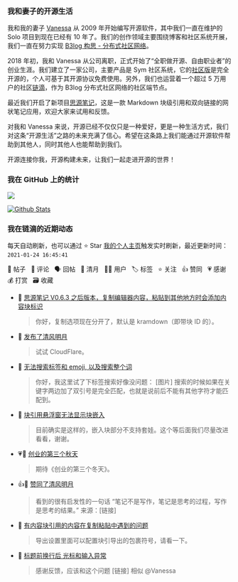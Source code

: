 ### 我和妻子的开源生活

我和我的妻子 [Vanessa](https://github.com/Vanessa219) 从 2009 年开始编写开源软件，其中我们一直在维护的 Solo 项目到现在已经有 10 年了。我们的创作领域主要围绕博客和社区系统开展，我们一直在努力实现 [B3log 构思 - 分布式社区网络](https://ld246.com/article/1546941897596)。

2018 年初，我和 Vanessa 从公司离职，正式开始了“全职做开源、自由职业者”的创业生涯。我们建立了一家公司，主要产品是 Sym 社区系统，它的[社区版](https://github.com/88250/symphony)是完全开源的，个人可基于其开源协议免费使用。另外，我们也运营着一个超过 5 万用户的社区[链滴](https://ld246.com)，作为 B3log 分布式社区网络的社区端节点。

最近我们开启了新项目[思源笔记](https://github.com/siyuan-note/siyuan)，这是一款 Markdown 块级引用和双向链接的网状笔记应用，欢迎大家来试用和反馈。

对我和 Vanessa 来说，开源已经不仅仅只是一种爱好，更是一种生活方式，我们对这条“开源生活”之路的未来充满了信心。希望在这条路上我们能通过开源软件帮助到其他人，同时其他人也能帮助到我们。

开源连接你我，开源构建未来，让我们一起走进开源的世界！

### 我在 GitHub 上的统计

<a title="Hits" target="_blank" href="https://github.com/88250/88250"><img src="https://hits.b3log.org/88250/88250.svg"></a>

[![Github Stats](https://github-readme-stats.vercel.app/api?username=88250&theme=tokyonight&show_icons=true)](https://github.com/88250)

<!--events start -->

### 我在链滴的近期动态

每天自动刷新，也可以通过 ⭐️ Star [我的个人主页](https://github.com/88250/88250)触发实时刷新，最近更新时间：`2021-01-24 16:45:41`

📝 帖子 &nbsp; 💬 评论 &nbsp; 🗣 回帖 &nbsp; 🌙 清月 &nbsp; 👨‍💻 用户 &nbsp; 🏷️ 标签 &nbsp; ⭐️ 关注 &nbsp; 👍 赞同 &nbsp; 💗 感谢 &nbsp; 💰 打赏 &nbsp; 🗃 收藏

* 💬 [思源笔记 V0.6.3 之后版本，复制编辑器内容，粘贴到其他地方时会添加内容块标识](https://ld246.com/article/1611378057638/comment/1611388495649#comments)

  > 你好，复制选项现在分开了，默认是 kramdown（即带块 ID 的）。
* 🌙 [发布了清风明月](https://ld246.com/member/88250/breezemoons/1611387976744)

  > 试试 CloudFlare。
* 💬 [无法搜索标签和 emoji, 以及搜索整个词](https://ld246.com/article/1611285469325/comment/1611286530860#comments)

  > 你好，我这里试了下标签搜索好像没问题： [图片] 搜索的时候如果在关键字两边加了双引号是完全匹配，也就是说前后不能有其他字符才能匹配到。
* 💬 [块引用悬浮窗无法显示块嵌入](https://ld246.com/article/1611238663140/comment/1611243253458#comments)

  > 目前确实是这样的，嵌入块部分不支持套娃。这个等后面我们尽量改进看看，谢谢。
* 💗💬 [创业的第三个秋天](https://ld246.com/article/1605011228596/comment/1611237471418#comments)

  > 期待《创业的第三个冬天》。
* 👍🌙 [赞同了清风明月](https://ld246.com/member/Garin/breezemoons/1611166069157)

  > 看到的很有启发性的一句话 “笔记不是写作，笔记是思考的过程，写作是思考的结果。” 来源：[链接]
* 💬 [有内容块引用的内容在复制粘贴中遇到的问题](https://ld246.com/article/1611049242818/comment/1611197428649#comments)

  > 导出设置里面可以配置块引导出的包裹符号，请看一下。
* 💬 [标题前换行后 光标和输入异常](https://ld246.com/article/1611151734556/comment/1611197383717#comments)

  > 感谢反馈，应该和这个问题 [链接] 相似 @Vanessa


<!--events end -->
